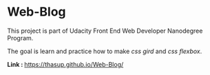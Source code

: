 # Web-Blog
This project is part of Udacity Front End Web Developer Nanodegree Program.

The goal is learn and practice how to make <em>css gird</em> and <em>css flexbox</em>.


<b>Link : </b>
https://thasup.github.io/Web-Blog/
